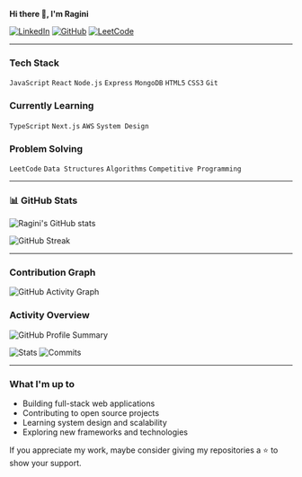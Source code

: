 **Hi there 👋, I'm Ragini**


[![LinkedIn](https://img.shields.io/badge/LinkedIn-blue?logo=linkedin&logoColor=white)](https://www.linkedin.com/in/ragini-sharma01)
[![GitHub](https://img.shields.io/badge/GitHub-black?logo=github&logoColor=white)](https://github.com/RaginiSharma01)
[![LeetCode](https://img.shields.io/badge/LeetCode-orange?logo=leetcode&logoColor=white)](https://leetcode.com/u/raginiSharma01/)

---

###  Tech Stack
`JavaScript` `React` `Node.js` `Express` `MongoDB` `HTML5` `CSS3` `Git`

###  Currently Learning
`TypeScript` `Next.js` `AWS` `System Design`

###  Problem Solving
`LeetCode` `Data Structures` `Algorithms` `Competitive Programming`

---

### 📊 GitHub Stats

![Ragini's GitHub stats](https://github-readme-stats.vercel.app/api?username=RaginiSharma01&show_icons=true&theme=minimal&hide_border=true)

![GitHub Streak](https://github-readme-streak-stats.herokuapp.com/?user=RaginiSharma01&theme=minimal&hide_border=true)

---

###  Contribution Graph

![GitHub Activity Graph](https://github-readme-activity-graph.vercel.app/graph?username=RaginiSharma01&theme=minimal&hide_border=true)

###  Activity Overview

![GitHub Profile Summary](https://github-profile-summary-cards.vercel.app/api/cards/profile-details?username=RaginiSharma01&theme=default)

![Stats](https://github-profile-summary-cards.vercel.app/api/cards/stats?username=RaginiSharma01&theme=default)
![Commits](https://github-profile-summary-cards.vercel.app/api/cards/productive-time?username=RaginiSharma01&theme=default&utcOffset=5.5)

---


###  What I'm up to
-  Building full-stack web applications
-  Contributing to open source projects  
-  Learning system design and scalability
-  Exploring new frameworks and technologies



If you appreciate my work, maybe consider giving my repositories a ⭐ to show your support.
